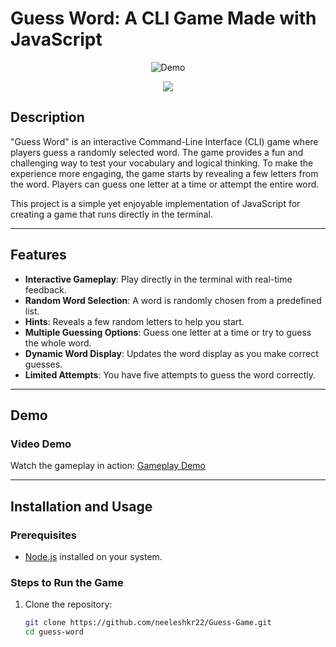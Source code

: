 ﻿# Guess Word: A CLI Game Made with JavaScript

<p align="center">
  <img src="https://i.imgur.com/.gif" alt="Demo" />
</p>

<p align="center">
  <img src="https://img.shields.io/crates/d/hangdev?color=C04000" />
</p>

## Description

"Guess Word" is an interactive Command-Line Interface (CLI) game where players guess a randomly selected word. The game provides a fun and challenging way to test your vocabulary and logical thinking. To make the experience more engaging, the game starts by revealing a few letters from the word. Players can guess one letter at a time or attempt the entire word.  

This project is a simple yet enjoyable implementation of JavaScript for creating a game that runs directly in the terminal.

---

## Features

- **Interactive Gameplay**: Play directly in the terminal with real-time feedback.
- **Random Word Selection**: A word is randomly chosen from a predefined list.
- **Hints**: Reveals a few random letters to help you start.
- **Multiple Guessing Options**: Guess one letter at a time or try to guess the whole word.
- **Dynamic Word Display**: Updates the word display as you make correct guesses.
- **Limited Attempts**: You have five attempts to guess the word correctly.

---

## Demo

### Video Demo

Watch the gameplay in action: [Gameplay Demo](https://your-video-link.com)  



---

## Installation and Usage

### Prerequisites

- [Node.js](https://nodejs.org/) installed on your system.

### Steps to Run the Game

1. Clone the repository:
   ```bash
   git clone https://github.com/neeleshkr22/Guess-Game.git
   cd guess-word

